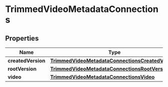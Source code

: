 

# TrimmedVideoMetadataConnections


## Properties

| Name | Type | Description | Notes |
|------------ | ------------- | ------------- | -------------|
|**createdVersion** | [**TrimmedVideoMetadataConnectionsCreatedVersion**](TrimmedVideoMetadataConnectionsCreatedVersion.md) |  |  |
|**rootVersion** | [**TrimmedVideoMetadataConnectionsRootVersion**](TrimmedVideoMetadataConnectionsRootVersion.md) |  |  |
|**video** | [**TrimmedVideoMetadataConnectionsVideo**](TrimmedVideoMetadataConnectionsVideo.md) |  |  |



